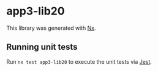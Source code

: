 # app3-lib20

This library was generated with [Nx](https://nx.dev).

## Running unit tests

Run `nx test app3-lib20` to execute the unit tests via [Jest](https://jestjs.io).
